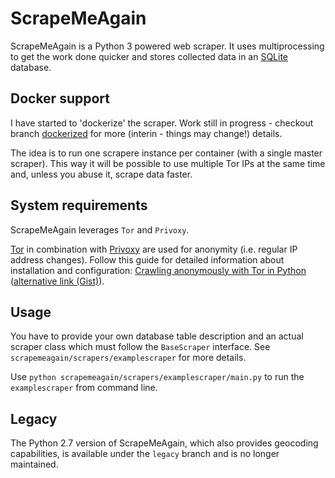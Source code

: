 # ScrapeMeAgain

ScrapeMeAgain is a Python 3 powered web scraper. It uses multiprocessing to get the work done quicker and stores collected data in an [SQLite](http://www.sqlite.org/) database.

## Docker support

I have started to 'dockerize' the scraper. Work still in progress - checkout branch [dockerized](https://github.com/DusanMadar/ScrapeMeAgain/tree/dockerized) for more (interin - things may change!) details.

The idea is to run one scrapere instance per container (with a single master scraper). This way it will be possible to use multiple Tor IPs at the same time and, unless you abuse it, scrape data faster.

## System requirements
ScrapeMeAgain leverages `Tor` and `Privoxy`.

[Tor](https://www.torproject.org/) in combination with [Privoxy](http://www.privoxy.org/) are used for anonymity (i.e. regular IP address changes). Follow this guide for detailed information about installation and configuration: [Crawling anonymously with Tor in Python](http://sacharya.com/crawling-anonymously-with-tor-in-python/) ([alternative link (Gist)](https://gist.github.com/KhepryQuixote/46cf4f3b999d7f658853)).

## Usage
You have to provide your own database table description and an actual scraper class which must follow the `BaseScraper` interface. See `scrapemeagain/scrapers/examplescraper` for more details.

Use `python scrapemeagain/scrapers/examplescraper/main.py` to run the `examplescraper` from command line.

## Legacy
The Python 2.7 version of ScrapeMeAgain, which also provides geocoding capabilities, is available under the `legacy` branch and is no longer maintained.
